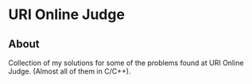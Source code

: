 # URI Online Judge

## About

Collection of my solutions for some of the problems found at URI Online Judge. (Almost all of them in C/C++).
